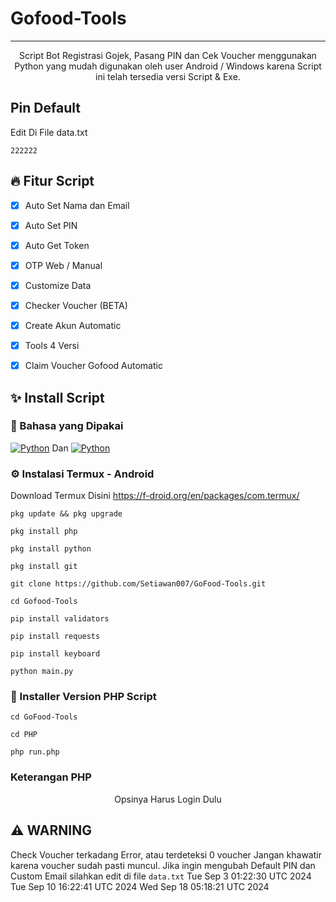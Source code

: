# Gofood-Tools

<hr>
</pre>
<p align="center">
Script Bot Registrasi Gojek, Pasang PIN dan Cek Voucher menggunakan Python yang mudah digunakan oleh user Android / Windows karena Script ini telah tersedia versi Script & Exe.
</p>

## Pin Default

<p> Edit Di File data.txt</p>

```
222222
```

## 🔥 Fitur Script
- [x] Auto Set Nama dan Email
- [x] Auto Set PIN
- [x] Auto Get Token
- [x] OTP Web / Manual
- [x] Customize Data
- [x] Checker Voucher (BETA)
- [x] Create Akun Automatic
- [x] Tools 4 Versi
- [x] Claim Voucher Gofood Automatic


## ✨ Install Script

### 🎲 Bahasa yang Dipakai
<p>
    <a href="https://github.com/Setiawan007"><img alt="Python" src="https://img.shields.io/badge/Python%20-%2314354C.svg?logo=python&logoColor=white"></a> Dan
<a href="https://github.com/Setiawan007"><img alt="Python" src="https://img.shields.io/badge/PHP%20-%2314354C.svg?logo=PHP&logoColor=white"></a>
</p>


### ⚙️ Instalasi Termux - Android

Download Termux Disini https://f-droid.org/en/packages/com.termux/

```
pkg update && pkg upgrade
```
```
pkg install php
```
```
pkg install python
```
```
pkg install git
```
```
git clone https://github.com/Setiawan007/GoFood-Tools.git
```
```
cd Gofood-Tools
```
```
pip install validators
```
```
pip install requests
```
```
pip install keyboard
```
```
python main.py
```

###  🌷 Installer Version PHP Script

```
cd GoFood-Tools
```

```
cd PHP
```

```
php run.php
```

### Keterangan PHP

<center>Opsinya Harus Login Dulu</center>

## ⚠️ WARNING
Check Voucher terkadang Error, atau terdeteksi 0 voucher 
Jangan khawatir karena voucher sudah pasti muncul.
Jika ingin mengubah Default PIN dan Custom Email silahkan edit di file `data.txt`
Tue Sep  3 01:22:30 UTC 2024
Tue Sep 10 16:22:41 UTC 2024
Wed Sep 18 05:18:21 UTC 2024
